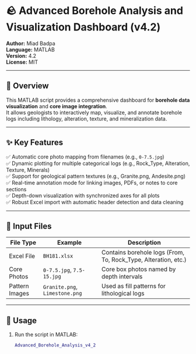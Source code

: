 # 🪨 Advanced Borehole Analysis and Visualization Dashboard (v4.2)

**Author:** Miad Badpa  
**Language:** MATLAB  
**Version:** 4.2  
**License:** MIT  

---

## 📖 Overview
This MATLAB script provides a comprehensive dashboard for **borehole data visualization** and **core image integration**.  
It allows geologists to interactively map, visualize, and annotate borehole logs including lithology, alteration, texture, and mineralization data.

---

## ✨ Key Features
✅ Automatic core photo mapping from filenames (e.g., `0-7.5.jpg`)  
✅ Dynamic plotting for multiple categorical logs (e.g., Rock_Type, Alteration, Texture, Minerals)  
✅ Support for geological pattern textures (e.g., Granite.png, Andesite.png)  
✅ Real-time annotation mode for linking images, PDFs, or notes to core sections  
✅ Depth-down visualization with synchronized axes for all plots  
✅ Robust Excel import with automatic header detection and data cleaning  

---

## 🧩 Input Files
| File Type | Example | Description |
|------------|----------|-------------|
| Excel File | `BH181.xlsx` | Contains borehole logs (From, To, Rock_Type, Alteration, etc.) |
| Core Photos | `0-7.5.jpg`, `7.5-15.jpg` | Core box photos named by depth intervals |
| Pattern Images | `Granite.png`, `Limestone.png` | Used as fill patterns for lithological logs |

---

## 🧠 Usage
1. Run the script in MATLAB:  
   ```matlab
   Advanced_Borehole_Analysis_v4_2
